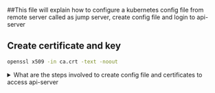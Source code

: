 ##This file will explain how to configure a kubernetes config file from remote server called as jump server, create config file and login to api-server


## Create certificate and key 
```bash
openssl x509 -in ca.crt -text -noout
```

<details>
<summary>What are the steps involved to create config file and certificates to access api-server</summary><br><b>
  1) Login to remote desktop with your client id and passwd (Optional)
  2) Login to jump server with common user called tslemerg then switch to respective application id  (optional) 
    a) To login to jump server the server the login ids are maintained by Active Directory or LDAP or cyberark  (optional )
  3) The application id can be different for developers, testers, admins, appusers. Now for these users, we have to create config to access API-server
  follow below steps to create config files and install kubectl to access API-server
</b>
</details>
